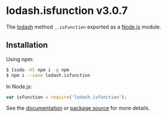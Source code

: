 # lodash.isfunction v3.0.7

The [lodash](https://lodash.com/) method `_.isFunction` exported as a [Node.js](https://nodejs.org/) module.

## Installation

Using npm:
```bash
$ {sudo -H} npm i -g npm
$ npm i --save lodash.isfunction
```

In Node.js:
```js
var isFunction = require('lodash.isfunction');
```

See the [documentation](https://lodash.com/docs#isFunction) or [package source](https://github.com/lodash/lodash/blob/3.0.7-npm-packages/lodash.isfunction) for more details.
